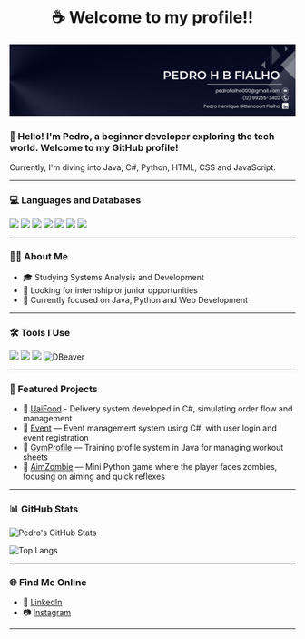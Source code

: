 <h1 align="center">☕ Welcome to my profile!!</h1>

<p align="center">
  <img src="https://github.com/PedroFialhoo/PedroFialhoo/blob/main/Black%20and%20White%20Simple%20Art%20Director%20LinkedIn%20Banner%20(1).png" alt="welcome banner" />
</p>

### 👋 Hello! I'm Pedro, a beginner developer exploring the tech world. Welcome to my GitHub profile!

Currently, I'm diving into Java, C#, Python, HTML, CSS and JavaScript.

---

### 💻 Languages and Databases 

<p align="left">
  <img src="https://cdn.jsdelivr.net/gh/devicons/devicon/icons/java/java-original.svg" width="40" />
  <img src="https://cdn.jsdelivr.net/gh/devicons/devicon/icons/csharp/csharp-original.svg" width="40" />
  <img src="https://cdn.jsdelivr.net/gh/devicons/devicon/icons/python/python-original.svg" width="40" />
  <img src="https://cdn.jsdelivr.net/gh/devicons/devicon/icons/html5/html5-original.svg" width="40" />
  <img src="https://cdn.jsdelivr.net/gh/devicons/devicon/icons/css3/css3-original.svg" width="40" />
  <img src="https://cdn.jsdelivr.net/gh/devicons/devicon/icons/javascript/javascript-original.svg" width="40" />
  <img src="https://cdn.jsdelivr.net/gh/devicons/devicon/icons/mysql/mysql-original.svg" width="40" />
</p>

---

### 🧑‍💻 About Me

- 🎓 Studying Systems Analysis and Development  
- 🚀 Looking for internship or junior opportunities  
- 🎯 Currently focused on Java, Python and Web Development  

---

### 🛠️ Tools I Use

<p align="left">
  <img src="https://cdn.jsdelivr.net/gh/devicons/devicon/icons/vscode/vscode-original.svg" width="40" />
  <img src="https://cdn.jsdelivr.net/gh/devicons/devicon/icons/visualstudio/visualstudio-plain.svg" width="40" />
  <img src="https://cdn.jsdelivr.net/gh/devicons/devicon/icons/git/git-original.svg" width="40" />
  <img src="https://techicons.dev/icons/dbeaver" alt="DBeaver" width="40" />
</p>

---

### 🚀 Featured Projects

- 🥙 [UaiFood](https://github.com/PedroFialhoo/UaiFood) - Delivery system developed in C#, simulating order flow and management  
- 📸 [Event](https://github.com/PedroFialhoo/Event) — Event management system using C#, with user login and event registration
- 💪 [GymProfile](https://github.com/PedroFialhoo/GymProfile) — Training profile system in Java for managing workout sheets
- 🧟 [AimZombie](https://github.com/PedroFialhoo/AimZombie) — Mini Python game where the player faces zombies, focusing on aiming and quick reflexes

---

### 📊 GitHub Stats

![Pedro's GitHub Stats](https://github-readme-stats.vercel.app/api?username=PedroFialhoo&show_icons=true&theme=radical)

![Top Langs](https://github-readme-stats.vercel.app/api/top-langs/?username=PedroFialhoo&layout=compact&theme=radical)

---

### 🌐 Find Me Online

- 💼 [LinkedIn](https://www.linkedin.com/in/pedro-henrique-bittencourt-fialho-2024142b5/)
- 📷 [Instagram](https://www.instagram.com/_pedro_henriquex/)

---
